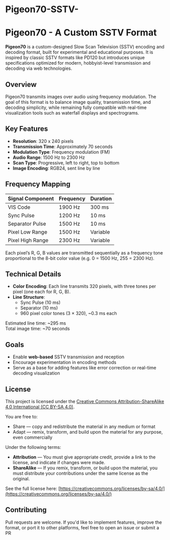 # Pigeon70-SSTV-
# Pigeon70 - A Custom SSTV Format

**Pigeon70** is a custom-designed Slow Scan Television (SSTV) encoding and decoding format, built for experimental and educational purposes. It is inspired by classic SSTV formats like PD120 but introduces unique specifications optimized for modern, hobbyist-level transmission and decoding via web technologies.

## Overview

Pigeon70 transmits images over audio using frequency modulation. The goal of this format is to balance image quality, transmission time, and decoding simplicity, while remaining fully compatible with real-time visualization tools such as waterfall displays and spectrograms.

## Key Features

- **Resolution**: 320 x 240 pixels
- **Transmission Time**: Approximately 70 seconds
- **Modulation Type**: Frequency modulation (FM)
- **Audio Range**: 1500 Hz to 2300 Hz
- **Scan Type**: Progressive, left to right, top to bottom
- **Image Encoding**: RGB24, sent line by line

## Frequency Mapping

| Signal Component | Frequency | Duration |
|------------------|-----------|----------|
| VIS Code         | 1900 Hz   | 300 ms   |
| Sync Pulse       | 1200 Hz   | 10 ms    |
| Separator Pulse  | 1500 Hz   | 10 ms    |
| Pixel Low Range  | 1500 Hz   | Variable |
| Pixel High Range | 2300 Hz   | Variable |

Each pixel’s R, G, B values are transmitted sequentially as a frequency tone proportional to the 8-bit color value (e.g. 0 = 1500 Hz, 255 = 2300 Hz).

## Technical Details

- **Color Encoding**: Each line transmits 320 pixels, with three tones per pixel (one each for R, G, B).
- **Line Structure**:
  - Sync Pulse (10 ms)
  - Separator (10 ms)
  - 960 pixel color tones (3 × 320), ~0.3 ms each

Estimated line time: ~295 ms  
Total image time: ~70 seconds

## Goals

- Enable **web-based** SSTV transmission and reception
- Encourage experimentation in encoding methods
- Serve as a base for adding features like error correction or real-time decoding visualization

## License

This project is licensed under the [Creative Commons Attribution-ShareAlike 4.0 International (CC BY-SA 4.0)](https://creativecommons.org/licenses/by-sa/4.0/).

You are free to:
- Share — copy and redistribute the material in any medium or format
- Adapt — remix, transform, and build upon the material for any purpose, even commercially

Under the following terms:
- **Attribution** — You must give appropriate credit, provide a link to the license, and indicate if changes were made.
- **ShareAlike** — If you remix, transform, or build upon the material, you must distribute your contributions under the same license as the original.

See the full license here: [https://creativecommons.org/licenses/by-sa/4.0/](https://creativecommons.org/licenses/by-sa/4.0/)

## Contributing

Pull requests are welcome. If you'd like to implement features, improve the format, or port it to other platforms, feel free to open an issue or submit a PR
